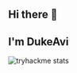 ## Hi there 👋
## I'm DukeAvi

![tryhackme stats](https://raw.githubusercontent.com/<DukeAvi>/<DukeAvi>/master/assets/thm_propic.png)

<!--
**DukeAvi/DukeAvi** is a ✨ _special_ ✨ repository because its `README.md` (this file) appears on your GitHub profile.

Here are some ideas to get you started:

- 🔭 I’m currently working on ...
- 🌱 I’m currently learning ...
- 👯 I’m looking to collaborate on ...
- 🤔 I’m looking for help with ...
- 💬 Ask me about ...
- 📫 How to reach me: ...
- 😄 Pronouns: ...
- ⚡ Fun fact: ...
-->
